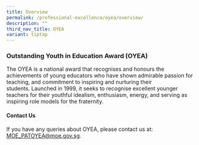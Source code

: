 ```yaml
---
title: Overview
permalink: /professional-excellence/oyea/overview/
description: ""
third_nav_title: OYEA
variant: tiptap
---
```

<h3>Outstanding Youth in Education Award (OYEA)</h3>
<p>The OYEA is a national award that recognises and honours the achievements
of young educators who&nbsp;have shown admirable passion for teaching,
and commitment to inspiring and nurturing their students.&nbsp;Launched
in 1999, it seeks to recognise excellent younger teachers for their youthful
idealism, enthusiasm, energy, and serving as inspiring role models for
the fraternity.</p>
<h4>Contact Us</h4>
<p>If you have any queries about OYEA, please contact us at: <a href="mailto:MOE_PATOYEA@moe.gov.sg" rel="noopener noreferrer nofollow" target="_blank"><u>MOE_PATOYEA@moe.gov.sg</u></a>.</p>
